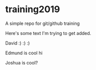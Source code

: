 # training2019
A simple repo for git/github training

Here's some text I'm trying to get added.

David :) :) :)

Edmund is cool hi

Joshua is cool?